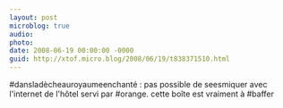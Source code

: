 ```yaml
---
layout: post
microblog: true
audio: 
photo: 
date: 2008-06-19 00:00:00 -0000
guid: http://xtof.micro.blog/2008/06/19/t838371510.html
---
```

#dansladècheauroyaumeenchanté : pas possible de seesmiquer avec l'internet de l'hôtel servi par #orange. cette boîte est vraiment à #baffer
